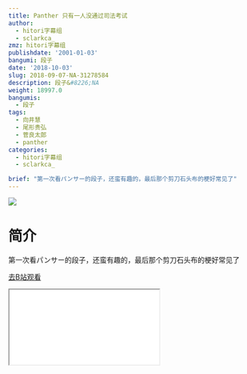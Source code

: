 ```yaml
---
title: Panther 只有一人没通过司法考试
author:
  - hitori字幕组
  - sclarkca_
zmz: hitori字幕组
publishdate: '2001-01-03'
bangumi: 段子
date: '2018-10-03'
slug: 2018-09-07-NA-31278584
description: 段子&#8226;NA
weight: 18997.0
bangumis:
  - 段子
tags:
  - 向井慧
  - 尾形贵弘
  - 菅良太郎
  - panther
categories:
  - hitori字幕组
  - sclarkca_

brief: "第一次看パンサー的段子，还蛮有趣的，最后那个剪刀石头布的梗好常见了"
---
```

![](https://i.imgur.com/fvun7wY.jpg)
# 简介  
第一次看パンサー的段子，还蛮有趣的，最后那个剪刀石头布的梗好常见了  

[去B站观看](https://www.bilibili.com/video/av31278584/)
<div class ="resp-container"><iframe class="testiframe" src="//player.bilibili.com/player.html?aid=31278584"", scrolling="no", allowfullscreen="true" > </iframe></div> 
